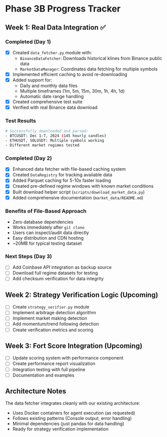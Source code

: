 # Phase 3B Progress Tracker

## Week 1: Real Data Integration ✅

### Completed (Day 1)
- [x] Created `data_fetcher.py` module with:
  - `BinanceDataFetcher`: Downloads historical klines from Binance public data
  - `MarketDataManager`: Coordinates data fetching for multiple symbols
- [x] Implemented efficient caching to avoid re-downloading
- [x] Added support for:
  - Daily and monthly data files
  - Multiple timeframes (1m, 5m, 15m, 30m, 1h, 4h, 1d)
  - Automatic date range handling
- [x] Created comprehensive test suite
- [x] Verified with real Binance data download

### Test Results
```bash
# Successfully downloaded and parsed:
- BTCUSDT: Dec 1-7, 2024 (145 hourly candles)
- ETHUSDT, SOLUSDT: Multiple symbols working
- Different market regimes tested
```

### Completed (Day 2)
- [x] Enhanced data fetcher with file-based caching system
- [x] Created `DataRegistry` for tracking available data
- [x] Added Parquet caching for 5-10x faster loading
- [x] Created pre-defined regime windows with known market conditions
- [x] Built download helper script (`scripts/download_market_data.py`)
- [x] Added comprehensive documentation (`market_data/README.md`)

### Benefits of File-Based Approach
- Zero database dependencies
- Works immediately after `git clone`
- Users can inspect/audit data directly
- Easy distribution and CDN hosting
- ~20MB for typical testing dataset

### Next Steps (Day 3)
- [ ] Add Coinbase API integration as backup source
- [ ] Download full regime datasets for testing
- [ ] Add checksum verification for data integrity

## Week 2: Strategy Verification Logic (Upcoming)
- [ ] Create `strategy_verifier.py` module
- [ ] Implement arbitrage detection algorithm
- [ ] Implement market making detection
- [ ] Add momentum/trend following detection
- [ ] Create verification metrics and scoring

## Week 3: Fort Score Integration (Upcoming)
- [ ] Update scoring system with performance component
- [ ] Create performance report visualization
- [ ] Integration testing with full pipeline
- [ ] Documentation and examples

## Architecture Notes

The data fetcher integrates cleanly with our existing architecture:
- Uses Docker containers for agent execution (as requested)
- Follows existing patterns (Console output, error handling)
- Minimal dependencies (just pandas for data handling)
- Ready for strategy verification implementation
